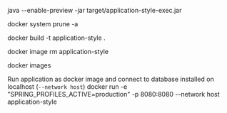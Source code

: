 java --enable-preview -jar target/application-style-exec.jar



docker system prune -a

docker build -t application-style .

docker image rm application-style

docker images

Run application as docker image and connect to database installed on localhost (`--network host`)
docker run -e "SPRING_PROFILES_ACTIVE=production" -p 8080:8080 --network host application-style



